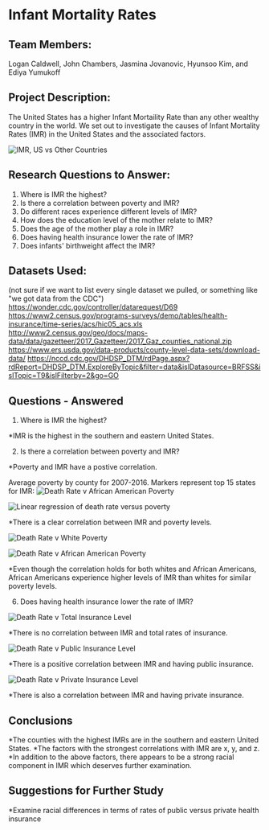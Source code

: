 # Infant Mortality Rates



## Team Members:

Logan Caldwell, John Chambers, Jasmina Jovanovic, Hyunsoo Kim, and Ediya Yumukoff

## Project Description:

The United States has a higher Infant Mortaility Rate than any other wealthy country in the world. We set out to investigate the causes of Infant Mortality Rates (IMR) in the United States and the associated factors. 

![IMR, US vs Other Countries](Images/imr_by_country.png)

## Research Questions to Answer:

1) Where is IMR the highest?
2) Is there a correlation between poverty and IMR?
3) Do different races experience different levels of IMR?
4) How does the education level of the mother relate to IMR?
5) Does the age of the mother play a role in IMR?
6) Does having health insurance lower the rate of IMR?
7) Does infants' birthweight affect the IMR?

## Datasets Used:

(not sure if we want to list every single dataset we pulled, or something like "we got data from the CDC")
https://wonder.cdc.gov/controller/datarequest/D69
https://www2.census.gov/programs-surveys/demo/tables/health-insurance/time-series/acs/hic05_acs.xls
http://www2.census.gov/geo/docs/maps-data/data/gazetteer/2017_Gazetteer/2017_Gaz_counties_national.zip
https://www.ers.usda.gov/data-products/county-level-data-sets/download-data/
https://nccd.cdc.gov/DHDSP_DTM/rdPage.aspx?rdReport=DHDSP_DTM.ExploreByTopic&filter=data&islDatasource=BRFSS&islTopic=T9&islFilterby=2&go=GO



## Questions - Answered

1) Where is IMR the highest?

*IMR is the highest in the southern and eastern United States.


2) Is there a correlation between poverty and IMR?

*Poverty and IMR have a postive correlation.

Average poverty by county for 2007-2016. Markers represent top 15 states for IMR:
![Death Rate v African American Poverty](Images/heatmap_poverty_IMR.PNG)

![Linear regression of death rate versus poverty](Images/deathrateVpoverty_linregress.png)

*There is a clear correlation between IMR and poverty levels. 

![Death Rate v White Poverty](Images/DeathRate_v_PovertyRateWhites.png)

![Death Rate v African American Poverty](Images/DeathRate_v_AfricanAmericanPoverty.png)

*Even though the correlation holds for both whites and African Americans, African Americans experience higher levels of IMR than whites for similar poverty levels. 

6) Does having health insurance lower the rate of IMR?

![Death Rate v Total Insurance Level](Images/DeathRate_v_TotalInsurance.png)

*There is no correlation between IMR and total rates of insurance.

![Death Rate v Public Insurance Level](Images/DeathRate_v_PublicInsurance.png)

*There is a positive correlation between IMR and having public insurance.

![Death Rate v Private Insurance Level](Images/DeathRate_v_PrivateInsurance.png)

*There is also a correlation between IMR and having private insurance. 



## Conclusions

*The counties with the highest IMRs are in the southern and eastern United States.
*The factors with the strongest correlations with IMR are x, y, and z.
*In addition to the above factors, there appears to be a strong racial component in IMR which deserves further examination. 

## Suggestions for Further Study

*Examine racial differences in terms of rates of public versus private health insurance

